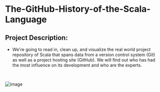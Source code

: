 # The-GitHub-History-of-the-Scala-Language
## Project Description: 
- We're going to read in, clean up, and visualize the real world project repository of Scala that spans data from a version control system (Git) as well as a project hosting site (GitHub). We will find out who has had the most influence on its development and who are the experts.
<br>

![image](https://user-images.githubusercontent.com/58776067/213340716-59232394-8e39-4a29-afc7-6649931fdf29.png)
<end>
